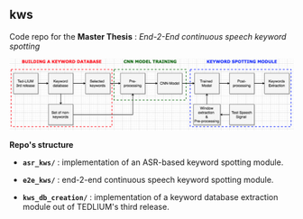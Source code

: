 ## kws
Code repo for the **Master Thesis** : *End-2-End continuous speech keyword spotting* 

![](e2e-cskws.png)

**Repo's structure**

- __`asr_kws/`__ : implementation of an ASR-based keyword spotting module.
 
- __`e2e_kws/`__ : end-2-end continuous speech keyword spotting module.
 
- __`kws_db_creation/`__ : implementation of a keyword database extraction module out of TEDLIUM's third release.
